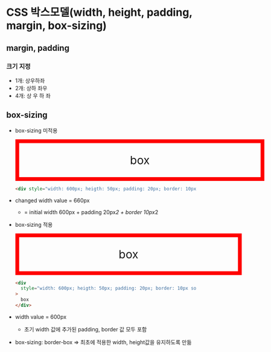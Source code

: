 # CSS 박스모델(width, height, padding, margin, box-sizing)

## margin, padding

### 크기 지정

- 1개: 상우하좌
- 2개: 상하 좌우
- 4개: 상 우 하 좌

## box-sizing

- box-sizing 미적용
  <div style="width: 600px; heigth: 50px; padding: 20px; border: 10px solid red; text-align: center; line-height: 50px; font-size:30px;">
  box
  </div>

  ```html
  <div style="width: 600px; heigth: 50px; padding: 20px; border: 10px solid red; text-align: center; line-height: 50px; font-size:30px;">box</div>
  ```

- changed width value = 660px

  - = initial width 600px + padding 20px*2 + border 10px*2

- box-sizing 적용

  <div style="width: 600px; heigth: 50px; padding: 20px; border: 10px solid red; text-align: center; line-height: 50px; font-size:30px; box-sizing: border-box;">
    box
    </div>

  ```html
  <div
    style="width: 600px; heigth: 50px; padding: 20px; border: 10px solid red; text-align: center; line-height: 50px; font-size:30px; box-sizing: border-box;"
  >
    box
  </div>
  ```

- width value = 600px
  - 초기 width 값에 추가된 padding, border 값 모두 포함
- box-sizing: border-box => 최초에 적용한 width, height값을 유지하도록 만듦
